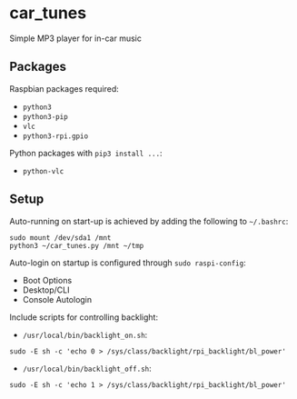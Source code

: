 # car_tunes
Simple MP3 player for in-car music

## Packages

Raspbian packages required:
- `python3`
- `python3-pip`
- `vlc`
- `python3-rpi.gpio`

Python packages with `pip3 install ...`:
- `python-vlc`

## Setup

Auto-running on start-up is achieved by adding the following to `~/.bashrc`:
```
sudo mount /dev/sda1 /mnt
python3 ~/car_tunes.py /mnt ~/tmp
```

Auto-login on startup is configured through `sudo raspi-config`:
- Boot Options
- Desktop/CLI
- Console Autologin

Include scripts for controlling backlight:
- `/usr/local/bin/backlight_on.sh`:
```
sudo -E sh -c 'echo 0 > /sys/class/backlight/rpi_backlight/bl_power'
```

- `/usr/local/bin/backlight_off.sh`:
```
sudo -E sh -c 'echo 1 > /sys/class/backlight/rpi_backlight/bl_power'
```